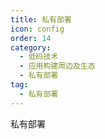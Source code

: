 ```yaml
---
title: 私有部署
icon: config
order: 14
category:
  - 低码技术
  - 应用构建周边及生态
  - 私有部署
tag:
  - 私有部署
---
```


私有部署

